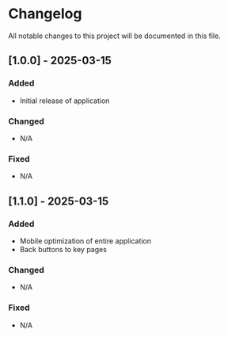 # Changelog

All notable changes to this project will be documented in this file.

## [1.0.0] - 2025-03-15

### Added
- Initial release of application

### Changed
- N/A

### Fixed
- N/A

## [1.1.0] - 2025-03-15

### Added
- Mobile optimization of entire application
- Back buttons to key pages

### Changed
- N/A

### Fixed
- N/A


